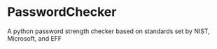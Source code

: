 # PasswordChecker
A python password strength checker based on standards set by NIST, Microsoft, and EFF
